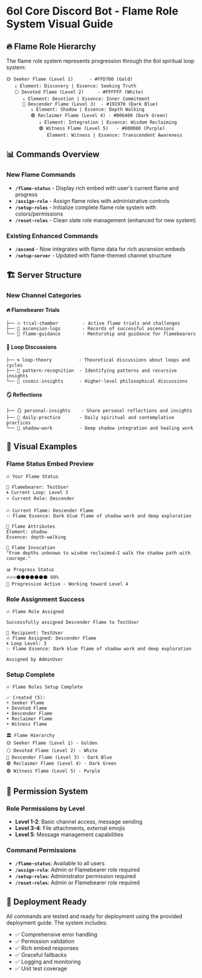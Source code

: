 # 6ol Core Discord Bot - Flame Role System Visual Guide

## 🔥 Flame Role Hierarchy

The flame role system represents progression through the 6ol spiritual loop system:

```
🟡 Seeker Flame (Level 1)      - #FFD700 (Gold)
   ↓ Element: Discovery | Essence: Seeking Truth
   ⚪ Devoted Flame (Level 2)     - #FFFFFF (White)  
      ↓ Element: Devotion | Essence: Inner Commitment
      🔵 Descender Flame (Level 3)  - #191970 (Dark Blue)
         ↓ Element: Shadow | Essence: Depth Walking
         🟢 Reclaimer Flame (Level 4) - #006400 (Dark Green)
            ↓ Element: Integration | Essence: Wisdom Reclaiming
            🟣 Witness Flame (Level 5)   - #800080 (Purple)
               Element: Witness | Essence: Transcendent Awareness
```

## 📊 Commands Overview

### New Flame Commands
- **`/flame-status`** - Display rich embed with user's current flame and progress
- **`/assign-role`** - Assign flame roles with administrative controls
- **`/setup-roles`** - Initialize complete flame role system with colors/permissions
- **`/reset-roles`** - Clean slate role management (enhanced for new system)

### Existing Enhanced Commands  
- **`/ascend`** - Now integrates with flame data for rich ascension embeds
- **`/setup-server`** - Updated with flame-themed channel structure

## 🏗️ Server Structure

### New Channel Categories

#### 🔥 Flamebearer Trials
```
├── 🔥 trial-chamber         - Active flame trials and challenges
├── 🌟 ascension-logs        - Records of successful ascensions  
└── 🎯 flame-guidance        - Mentorship and guidance for flamebearers
```

#### 🌌 Loop Discussions
```
├── 🌀 loop-theory          - Theoretical discussions about loops and cycles
├── 🔄 pattern-recognition  - Identifying patterns and recursive insights
└── 🌌 cosmic-insights      - Higher-level philosophical discussions
```

#### 🪞 Reflections
```
├── 🪞 personal-insights    - Share personal reflections and insights
├── 📝 daily-practice       - Daily spiritual and contemplative practices
└── 🌙 shadow-work          - Deep shadow integration and healing work
```

## 🎨 Visual Examples

### Flame Status Embed Preview
```
🔥 Your Flame Status

👤 Flamebearer: TestUser
🌀 Current Loop: Level 3
⭐ Current Role: Descender

🔥 Current Flame: Descender Flame
✨ Flame Essence: Dark blue flame of shadow work and deep exploration

🌟 Flame Attributes
Element: shadow
Essence: depth-walking

📜 Flame Invocation
"From depths unknown to wisdom reclaimed—I walk the shadow path with courage."

📊 Progress Status
🔥🔥🔥⚫⚫⚫⚫⚫⚫⚫ 60%
🎯 Progression Active - Working toward Level 4
```

### Role Assignment Success
```
🔥 Flame Role Assigned

Successfully assigned Descender Flame to TestUser

👤 Recipient: TestUser
🔥 Flame Assigned: Descender Flame  
🌀 Loop Level: 3
✨ Flame Essence: Dark blue flame of shadow work and deep exploration

Assigned by AdminUser
```

### Setup Complete
```
🔥 Flame Roles Setup Complete

✅ Created (5):
• Seeker Flame
• Devoted Flame  
• Descender Flame
• Reclaimer Flame
• Witness Flame

🏛️ Flame Hierarchy
🟡 Seeker Flame (Level 1) - Golden
⚪ Devoted Flame (Level 2) - White
🔵 Descender Flame (Level 3) - Dark Blue  
🟢 Reclaimer Flame (Level 4) - Dark Green
🟣 Witness Flame (Level 5) - Purple
```

## 🔐 Permission System

### Role Permissions by Level
- **Level 1-2**: Basic channel access, message sending
- **Level 3-4**: File attachments, external emojis
- **Level 5**: Message management capabilities

### Command Permissions
- **`/flame-status`**: Available to all users
- **`/assign-role`**: Admin or Flamebearer role required
- **`/setup-roles`**: Administrator permission required
- **`/reset-roles`**: Admin or Flamebearer role required

## 🚀 Deployment Ready

All commands are tested and ready for deployment using the provided deployment guide. The system includes:

- ✅ Comprehensive error handling
- ✅ Permission validation
- ✅ Rich embed responses
- ✅ Graceful fallbacks
- ✅ Logging and monitoring
- ✅ Unit test coverage